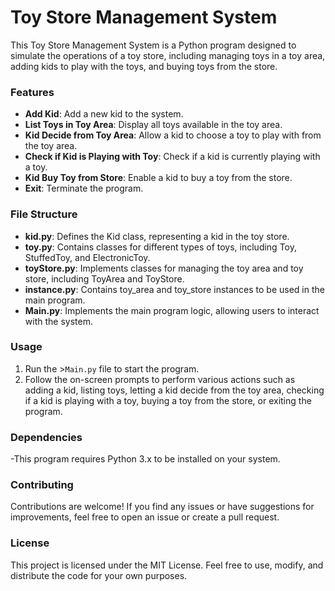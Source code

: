 # Toy Store Management System

This Toy Store Management System is a Python program designed to simulate the operations of a toy store, including managing toys in a toy area, adding kids to play with the toys, and buying toys from the store.

### Features

- **Add Kid**: Add a new kid to the system.
- **List Toys in Toy Area**: Display all toys available in the toy area.
- **Kid Decide from Toy Area**: Allow a kid to choose a toy to play with from the toy area.
- **Check if Kid is Playing with Toy**: Check if a kid is currently playing with a toy.
-	**Kid Buy Toy from Store**: Enable a kid to buy a toy from the store.
-	**Exit**: Terminate the program.

### File Structure

-	**kid.py**: Defines the Kid class, representing a kid in the toy store.
- **toy.py**: Contains classes for different types of toys, including Toy, StuffedToy, and ElectronicToy.
- **toyStore.py**: Implements classes for managing the toy area and toy store, including ToyArea and ToyStore.
- **instance.py**: Contains toy_area and toy_store instances to be used in the main program.
- **Main.py**: Implements the main program logic, allowing users to interact with the system.

### Usage

1.	Run the >`Main.py` file to start the program.
2.	Follow the on-screen prompts to perform various actions such as adding a kid, listing toys, letting a kid decide from the toy area, checking if a kid is playing with a toy, buying a toy from the store, or exiting the program.

### Dependencies

-This program requires Python 3.x to be installed on your system.

### Contributing

Contributions are welcome! If you find any issues or have suggestions for improvements, feel free to open an issue or create a pull request.

### License

This project is licensed under the MIT License. Feel free to use, modify, and distribute the code for your own purposes.

